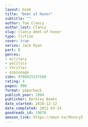 ```yaml
---
layout: book
title: "Debt of Honor"
subtitle: ""
author: Tom Clancy
author_last: Clancy
slug: clancy-debt-of-honor
type: fiction
cover: true
series: Jack Ryan
part: 8
genres:
- military
- politics
- thriller
- espionage
isbn: 9780425147580
rating: 4
pages: 990
format: paperback
publish_year: 1994
publisher: Berkley Books
date_started: 2010-12-12
date_completed: 2011-03-24
goodreads_id: 19670
amazon_link: https://amzn.to/3hsnry5
---
```


